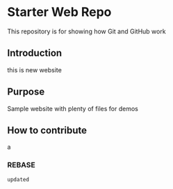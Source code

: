 # Starter Web Repo

This repository is for showing how Git and GitHub work

## Introduction
 this is new website
## Purpose

Sample website with plenty of files for demos

## How to contribute 
  a
### REBASE
    updated   